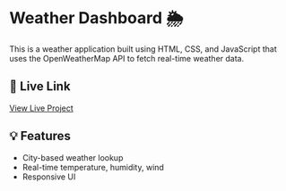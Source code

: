 # Weather Dashboard 🌦️

This is a weather application built using HTML, CSS, and JavaScript that uses the OpenWeatherMap API to fetch real-time weather data.

## 🔗 Live Link
[View Live Project](https://vishalbharti585.github.io/weather-dashboard/)

## 💡 Features
- City-based weather lookup
- Real-time temperature, humidity, wind
- Responsive UI
